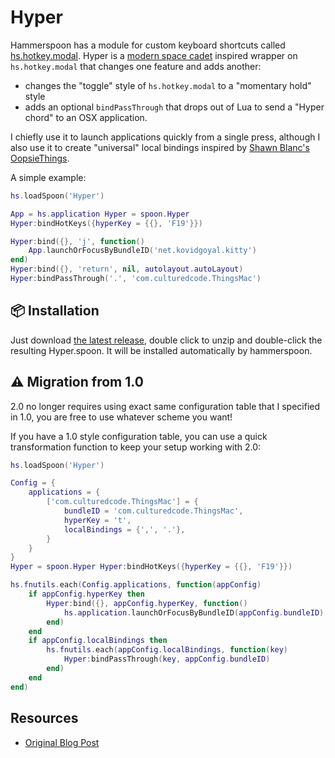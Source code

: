 # Hyper

Hammerspoon has a module for custom keyboard shortcuts called
[hs.hotkey.modal](https://www.hammerspoon.org/docs/hs.hotkey.modal). Hyper is a
[modern space cadet](https://stevelosh.com/blog/2012/10/a-modern-space-cadet/)
inspired wrapper on `hs.hotkey.modal` that changes one feature and adds
another:

- changes the "toggle" style of `hs.hotkey.modal` to a "momentary hold" style
- adds an optional `bindPassThrough` that drops out of Lua to send a "Hyper
  chord" to an OSX application.

I chiefly use it to launch applications quickly from a single press, although I
also use it to create "universal" local bindings inspired by [Shawn Blanc's
OopsieThings](https://thesweetsetup.com/oopsiethings-applescript-for-things-on-mac/).

A simple example:

```lua
hs.loadSpoon('Hyper')

App = hs.application Hyper = spoon.Hyper
Hyper:bindHotKeys({hyperKey = {{}, 'F19'}})

Hyper:bind({}, 'j', function()
    App.launchOrFocusByBundleID('net.kovidgoyal.kitty')
end)
Hyper:bind({}, 'return', nil, autolayout.autoLayout)
Hyper:bindPassThrough('.', 'com.culturedcode.ThingsMac')
```

## 📦 Installation

Just download [the latest
release](https://github.com/evantravers/Hyper.spoon/releases/latest/download/Hyper.spoon.zip),
double click to unzip and double-click the resulting Hyper.spoon. It will be
installed automatically by hammerspoon.

## ⚠ Migration from 1.0

2.0 no longer requires using exact same configuration table that I specified in
1.0, you are free to use whatever scheme you want!

If you have a 1.0 style configuration table, you can use a quick transformation
function to keep your setup working with 2.0:

```lua
hs.loadSpoon('Hyper')

Config = {
    applications = {
        ['com.culturedcode.ThingsMac'] = {
            bundleID = 'com.culturedcode.ThingsMac',
            hyperKey = 't',
            localBindings = {',', '.'},
        }
    }
}
Hyper = spoon.Hyper Hyper:bindHotKeys({hyperKey = {{}, 'F19'}})

hs.fnutils.each(Config.applications, function(appConfig)
    if appConfig.hyperKey then 
        Hyper:bind({}, appConfig.hyperKey, function()
            hs.application.launchOrFocusByBundleID(appConfig.bundleID)
        end)
    end
    if appConfig.localBindings then
        hs.fnutils.each(appConfig.localBindings, function(key)
            Hyper:bindPassThrough(key, appConfig.bundleID)
        end)
    end
end)
```

## Resources

- [Original Blog
  Post](http://evantravers.com/articles/2020/06/08/hammerspoon-a-better-better-hyper-key/)
